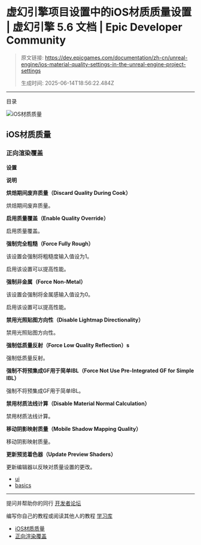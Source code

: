 # 虚幻引擎项目设置中的iOS材质质量设置 | 虚幻引擎 5.6 文档 | Epic Developer Community

> 原文链接: https://dev.epicgames.com/documentation/zh-cn/unreal-engine/ios-material-quality-settings-in-the-unreal-engine-project-settings
> 
> 生成时间: 2025-06-14T18:56:22.484Z

---

目录

![iOS材质质量](https://dev.epicgames.com/community/api/documentation/image/6fc91f9f-d87b-4d48-bd65-b64fd6ec4759?resizing_type=fill&width=1920&height=335)

## iOS材质质量

### 正向渲染覆盖

**设置**

**说明**

**烘焙期间废弃质量（Discard Quality During Cook）**

烘焙期间废弃质量。

**启用质量覆盖（Enable Quality Override）**

启用质量覆盖。

**强制完全粗糙（Force Fully Rough）**

该设置会强制将粗糙度输入值设为1。

启用该设置可以提高性能。

**强制非金属（Force Non-Metal）**

该设置会强制将金属感输入值设为0。

启用该设置可以提高性能。

**禁用光照贴图方向性（Disable Lightmap Directionality）**

禁用光照贴图方向性。

**强制低质量反射（Force Low Quality Reflection）s**

强制低质量反射。

**强制不将预集成GF用于简单IBL（Force Not Use Pre-Integrated GF for Simple IBL）**

强制不将预集成GF用于简单IBL。

**禁用材质法线计算（Disable Material Normal Calculation）**

禁用材质法线计算。

**移动阴影映射质量（Mobile Shadow Mapping Quality）**

移动阴影映射质量。

**更新预览着色器（Update Preview Shaders）**

更新编辑器以反映对质量设置的更改。

-   [ui](https://dev.epicgames.com/community/search?query=ui)
-   [basics](https://dev.epicgames.com/community/search?query=basics)

* * *

提问并帮助你的同行 [开发者论坛](https://forums.unrealengine.com/categories?tag=unreal-engine)

编写你自己的教程或阅读其他人的教程 [学习库](https://dev.epicgames.com/community/unreal-engine/learning)

-   [iOS材质质量](/documentation/zh-cn/unreal-engine/ios-material-quality-settings-in-the-unreal-engine-project-settings#ios%E6%9D%90%E8%B4%A8%E8%B4%A8%E9%87%8F)
-   [正向渲染覆盖](/documentation/zh-cn/unreal-engine/ios-material-quality-settings-in-the-unreal-engine-project-settings#%E6%AD%A3%E5%90%91%E6%B8%B2%E6%9F%93%E8%A6%86%E7%9B%96)